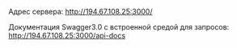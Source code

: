 Адрес сервера:
  http://194.67.108.25:3000/


Документация Swagger3.0 с встроенной средой для запросов:  
  http://194.67.108.25:3000/api-docs


